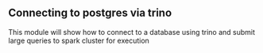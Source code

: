 ## Connecting to postgres via trino
This module will show how to connect to a database using trino and submit large queries to spark cluster for execution